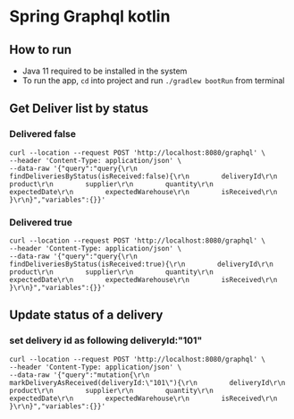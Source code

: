 # Spring Graphql kotlin

## How to run
- Java 11 required to be installed in the system
- To run the app, `cd` into project and run `./gradlew bootRun` from terminal


## Get Deliver list by status

### Delivered false

```
curl --location --request POST 'http://localhost:8080/graphql' \
--header 'Content-Type: application/json' \
--data-raw '{"query":"query{\r\n    findDeliveriesByStatus(isReceived:false){\r\n        deliveryId\r\n        product\r\n        supplier\r\n        quantity\r\n        expectedDate\r\n        expectedWarehouse\r\n        isReceived\r\n    }\r\n}","variables":{}}'
```

### Delivered true

```
curl --location --request POST 'http://localhost:8080/graphql' \
--header 'Content-Type: application/json' \
--data-raw '{"query":"query{\r\n    findDeliveriesByStatus(isReceived:true){\r\n        deliveryId\r\n        product\r\n        supplier\r\n        quantity\r\n        expectedDate\r\n        expectedWarehouse\r\n        isReceived\r\n    }\r\n}","variables":{}}'
```



## Update status of a delivery

### set delivery id as following deliveryId:\"101\"

```
curl --location --request POST 'http://localhost:8080/graphql' \
--header 'Content-Type: application/json' \
--data-raw '{"query":"mutation{\r\n    markDeliveryAsReceived(deliveryId:\"101\"){\r\n        deliveryId\r\n        product\r\n        supplier\r\n        quantity\r\n        expectedDate\r\n        expectedWarehouse\r\n        isReceived\r\n    }\r\n}","variables":{}}'
```